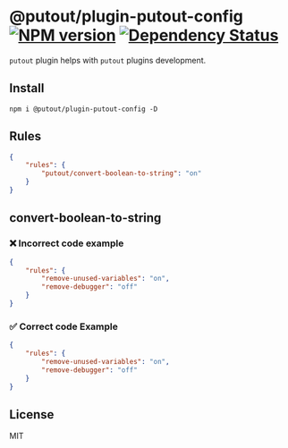 # @putout/plugin-putout-config [![NPM version][NPMIMGURL]][NPMURL] [![Dependency Status][DependencyStatusIMGURL]][DependencyStatusURL]

[NPMIMGURL]: https://img.shields.io/npm/v/@putout/plugin-putout-config.svg?style=flat&longCache=true
[NPMURL]: https://npmjs.org/package/@putout/plugin-putout-config"npm"
[DependencyStatusURL]: https://david-dm.org/coderaiser/putout?path=packages/plugin-putout-config
[DependencyStatusIMGURL]: https://david-dm.org/coderaiser/putout.svg?path=packages/plugin-putout-config

`putout` plugin helps with `putout` plugins development.

## Install

```
npm i @putout/plugin-putout-config -D
```

## Rules

```json
{
    "rules": {
        "putout/convert-boolean-to-string": "on"
    }
}
```

## convert-boolean-to-string

### ❌ Incorrect code example

```json
{
    "rules": {
        "remove-unused-variables": "on",
        "remove-debugger": "off"
    }
}
```

### ✅ Correct code Example

```json
{
    "rules": {
        "remove-unused-variables": "on",
        "remove-debugger": "off"
    }
}
```

## License

MIT
